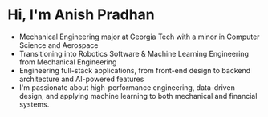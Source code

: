 # Hi, I'm Anish Pradhan

- Mechanical Engineering major at Georgia Tech with a minor in Computer Science and Aerospace
- Transitioning into Robotics Software & Machine Learning Engineering from Mechanical Engineering 
- Engineering full-stack applications, from front-end design to backend architecture and AI-powered features 
- I'm passionate about high-performance engineering, data-driven design, and applying machine learning to both mechanical and financial systems.  

<!--
---

## 🔧 Tech Stack & Tools

- **Languages**: Python, JavaScript (ES6+), C++, MATLAB, HTML/CSS, SQL  
- **Frameworks & Libraries**: React, Next.js, Express, Node.js, Tailwind CSS, Flask, Firebase, pandas, NumPy, Matplotlib  
- **Tools & Platforms**: Git, GitHub, VS Code, Figma, Firebase, Vercel, Netlify, Postman, Jupyter, Fusion 360  
- **Hardware/Simulation**: SolidWorks, ANSYS, Arduino, GBA/LC-3  
- **AI/ML**: TensorFlow (starter), Scikit-learn, OpenAI APIs, vector databases  
- **Learning**: AWS, Hugging Face, Supabase, CI/CD, system design, iOS app development with Swift

---

## 🛠️ Notable Projects

### 📱 SkillStream – Personalized Learning App for Hobby Growth
Creating a short-form video platform that replaces doom-scrolling with progress-tracking, hobby-based discovery, and educational content.
- **Tech**: React, Node.js, Express, Firebase Auth + Firestore, Tailwind, OpenAI API  
- **Features**: Personalized feeds based on selected hobbies (Cooking, Fitness, Engineering), AI-generated grocery lists & summaries, calorie tracking, year-long progress logs  
- **Goal**: Launch iOS MVP with scalable backend and modular architecture

### 🔧 Engineering Tools & GBA Games
Built a GBA game in C where a chicken dodges nuggets, complete with collision detection, state transitions, score tracking, and victory logic.
- **Tech**: C, CS 2110 GBA library, DMA graphics, makefiles, memory-mapped IO  
- **Focus**: Low-level graphics, finite state machines, hardware register access

Designed a fatigue-safe shaft system for a turbopump using MATLAB:
- **Tech**: MATLAB, custom gear/bearing calculators, AGMA equations, stress analysis using class notes  
- **Features**: Step-by-step fatigue, contact stress, and shaft design automation with precise unit tracking

---

## 🎯 Current Goals

- ✅ Build a robust MVP of SkillStream (currently focused on **Cooking**)  
- 🔁 Integrate OpenAI and computer vision tools into SkillStream for smarter recommendations  
- 📱 Launch on iOS, then expand to cross-platform  
- 🤖 Deepen skills in robotics software (ROS2, computer vision, LLMs in embedded systems)  
- 🧠 Finish foundational ML path by **August 15** (transitioning into robotics/software roles)

---

## 🌱 Always Learning

- Applied AI for education and productivity  
- Scalable backend systems and serverless deployment  
- Autonomous systems, control, and data fusion  
- Frontend optimization and user-centered design  
- Ethical and motivating alternatives to ad-driven media platforms

---

## 📫 Get in Touch

- 🌐 Website (soon)
- 🧠 LinkedIn: [https://www.linkedin.com/in/apradhan17/](https://www.linkedin.com/in/apradhan17/)  

⭐️ Feel free to explore my projects, open issues, or connect for collaborations!
-->
